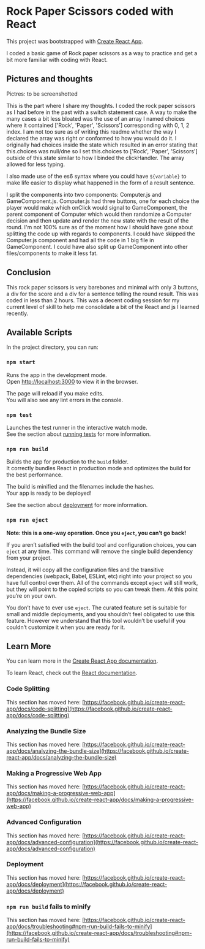 # Rock Paper Scissors coded with React

This project was bootstrapped with [Create React App](https://github.com/facebook/create-react-app).

I coded a basic game of Rock paper scissors as a way to practice and get a bit more familiar with coding with React.

## Pictures and thoughts
Pictres: to be screenshotted

This is the part where I share my thoughts. I coded the rock paper scissors as I had before in the past with a switch statement case. A way to make the many cases a bit less bloated was the use of an array I named choices where it contained ['Rock', 'Paper', 'Scissors'] corresponding with 0, 1, 2 index. I am not too sure as of writing this readme whether the way I declared the array was right or conformed to how you would do it. I originally had choices inside the state which resulted in an error stating that this.choices was null/dne so I set this.choices to ['Rock', 'Paper', 'Scissors'] outside of this.state similar to how I binded the clickHandler. The array allowed for less typing. 

I also made use of the es6 syntax where you could have `${variable}` to make life easier to display what happened in the form of a result sentence. 

I split the components into two components: Computer.js and GameComponent.js. Computer.js had three buttons, one for each choice the player would make which onClick would signal to GameComponent, the parent component of Computer which would then randomize a Computer decision and then update and render the new state with the result of the round. I'm not 100% sure as of the moment how I should have gone about splitting the code up with regards to components. I could have skipped the Computer.js component and had all the code in 1 big file in GameComponent. I could have also split up GameComponent into other files/components to make it less fat.

## Conclusion

This rock paper scissors is very barebones and minimal with only 3 buttons, a div for the score and a div for a sentence telling the round result.
This was coded in less than 2 hours.
This was a decent coding session for my current level of skill to help me consolidate a bit of the React and js I learned recently.

## Available Scripts

In the project directory, you can run:

### `npm start`

Runs the app in the development mode.\
Open [http://localhost:3000](http://localhost:3000) to view it in the browser.

The page will reload if you make edits.\
You will also see any lint errors in the console.

### `npm test`

Launches the test runner in the interactive watch mode.\
See the section about [running tests](https://facebook.github.io/create-react-app/docs/running-tests) for more information.

### `npm run build`

Builds the app for production to the `build` folder.\
It correctly bundles React in production mode and optimizes the build for the best performance.

The build is minified and the filenames include the hashes.\
Your app is ready to be deployed!

See the section about [deployment](https://facebook.github.io/create-react-app/docs/deployment) for more information.

### `npm run eject`

**Note: this is a one-way operation. Once you `eject`, you can’t go back!**

If you aren’t satisfied with the build tool and configuration choices, you can `eject` at any time. This command will remove the single build dependency from your project.

Instead, it will copy all the configuration files and the transitive dependencies (webpack, Babel, ESLint, etc) right into your project so you have full control over them. All of the commands except `eject` will still work, but they will point to the copied scripts so you can tweak them. At this point you’re on your own.

You don’t have to ever use `eject`. The curated feature set is suitable for small and middle deployments, and you shouldn’t feel obligated to use this feature. However we understand that this tool wouldn’t be useful if you couldn’t customize it when you are ready for it.

## Learn More

You can learn more in the [Create React App documentation](https://facebook.github.io/create-react-app/docs/getting-started).

To learn React, check out the [React documentation](https://reactjs.org/).

### Code Splitting

This section has moved here: [https://facebook.github.io/create-react-app/docs/code-splitting](https://facebook.github.io/create-react-app/docs/code-splitting)

### Analyzing the Bundle Size

This section has moved here: [https://facebook.github.io/create-react-app/docs/analyzing-the-bundle-size](https://facebook.github.io/create-react-app/docs/analyzing-the-bundle-size)

### Making a Progressive Web App

This section has moved here: [https://facebook.github.io/create-react-app/docs/making-a-progressive-web-app](https://facebook.github.io/create-react-app/docs/making-a-progressive-web-app)

### Advanced Configuration

This section has moved here: [https://facebook.github.io/create-react-app/docs/advanced-configuration](https://facebook.github.io/create-react-app/docs/advanced-configuration)

### Deployment

This section has moved here: [https://facebook.github.io/create-react-app/docs/deployment](https://facebook.github.io/create-react-app/docs/deployment)

### `npm run build` fails to minify

This section has moved here: [https://facebook.github.io/create-react-app/docs/troubleshooting#npm-run-build-fails-to-minify](https://facebook.github.io/create-react-app/docs/troubleshooting#npm-run-build-fails-to-minify)
